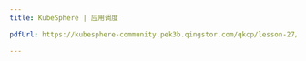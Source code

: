 ```yaml
---
title: KubeSphere | 应用调度

pdfUrl: https://kubesphere-community.pek3b.qingstor.com/qkcp/lesson-27/KSCE-2020-S0001-27-Schedule-applications-lab.pdf

---
```


